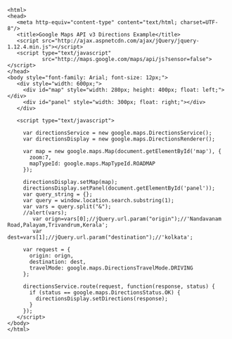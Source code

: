<!DOCTYPE html>
    <html> 
    <head> 
       <meta http-equiv="content-type" content="text/html; charset=UTF-8"/> 
       <title>Google Maps API v3 Directions Example</title> 
       <script src="http://ajax.aspnetcdn.com/ajax/jQuery/jquery-1.12.4.min.js"></script>
       <script type="text/javascript" 
               src="http://maps.google.com/maps/api/js?sensor=false"></script>
    </head> 
    <body style="font-family: Arial; font-size: 12px;"> 
       <div style="width: 600px;">
         <div id="map" style="width: 280px; height: 400px; float: left;"></div> 
         <div id="panel" style="width: 300px; float: right;"></div> 
       </div>
       
       <script type="text/javascript"> 
    
         var directionsService = new google.maps.DirectionsService();
         var directionsDisplay = new google.maps.DirectionsRenderer();
    
         var map = new google.maps.Map(document.getElementById('map'), {
           zoom:7,
           mapTypeId: google.maps.MapTypeId.ROADMAP
         });
        
         directionsDisplay.setMap(map);
         directionsDisplay.setPanel(document.getElementById('panel'));
         var query_string = {};
         var query = window.location.search.substring(1);
         var vars = query.split("&");
         //alert(vars);
    		var orign=vars[0];//jQuery.url.param("origin");//'Nandavanam Road,Palayam,Trivandrum,Kerala';
    		var dest=vars[1];//jQuery.url.param("destination");//'kolkata';
    		
         var request = {
           origin: orign, 
           destination: dest,
           travelMode: google.maps.DirectionsTravelMode.DRIVING
         };
    
         directionsService.route(request, function(response, status) {
           if (status == google.maps.DirectionsStatus.OK) {
             directionsDisplay.setDirections(response);
           }
         });
       </script> 
    </body> 
    </html>
